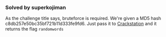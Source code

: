 ### Solved by superkojiman

As the challenge title says, bruteforce is required. We're given a MD5 hash c8db257e50bc35bf721b11d333fe9fd6. Just pass it to [Crackstation](https://crackstation.net/) and it returns the flag `randomwords`
